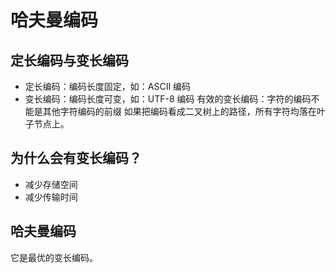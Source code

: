 # 哈夫曼编码

## 定长编码与变长编码

- 定长编码：编码长度固定，如：ASCII 编码
- 变长编码：编码长度可变，如：UTF-8 编码
  有效的变长编码：字符的编码不能是其他字符编码的前缀
  如果把编码看成二叉树上的路径，所有字符均落在叶子节点上。

## 为什么会有变长编码？

- 减少存储空间
- 减少传输时间

## 哈夫曼编码

它是最优的变长编码。
